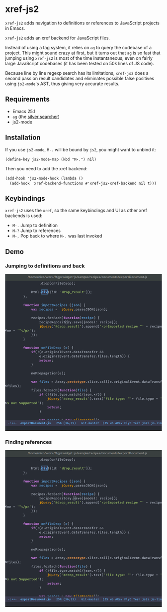 # xref-js2

`xref-js2` adds navigation to definitions or references to JavaScript projects
in Emacs.

`xref-js2` adds an xref backend for JavaScript files.

Instead of using a tag system, it relies on `ag` to query the codebase of a
project.  This might sound crazy at first, but it turns out that `ag` is so fast
that jumping using `xref-js2` is most of the time instantaneous, even on fairly
large JavaScript codebases (it has been tested on 50k lines of JS code).

Because line by line regexp search has its limitations, `xref-js2` does a second
pass on result candidates and eliminates possible false positives using
`js2-mode`'s AST, thus giving very accurate results.

## Requirements

- Emacs 25.1
- `ag` (the [silver searcher](http://geoff.greer.fm/ag/))
- js2-mode

## Installation

If you use `js2-mode`, `M-.` will be bound by `js2`, you might want to unbind it:

```
(define-key js2-mode-map (kbd "M-.") nil)
```

Then you need to add the xref backend:

```
(add-hook 'js2-mode-hook (lambda ()
  (add-hook 'xref-backend-functions #'xref-js2-xref-backend nil t)))
```

## Keybindings

`xref-js2` uses the `xref`, so the same keybindings and UI as other xref backends is used:

- `M-.` Jump to definition
- `M-?` Jump to references
- `M-,` Pop back to where `M-.` was last invoked

## Demo

### Jumping to definitions and back
![jump-to-definition.gif](screencasts/jump-to-definition.gif)

### Finding references
![jump-to-references.gif](screencasts/jump-to-references.gif)
